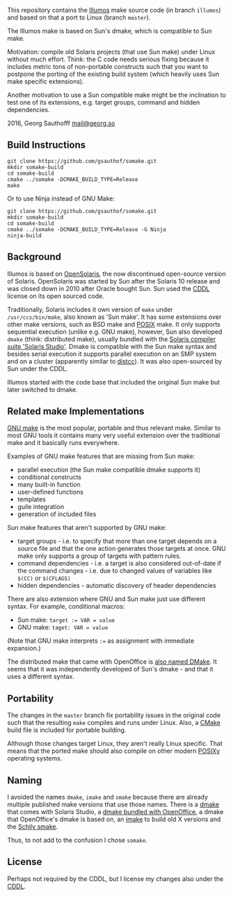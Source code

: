 This repository contains the [Illumos][illumos] make source code (in branch
`illumos`) and based on that a port to Linux (branch `master`).

The Illumos make is based on Sun's dmake, which is compatible to
Sun make.

Motivation: compile old Solaris projects (that use Sun make)
under Linux without much effort. Think: the C code needs serious
fixing because it includes metric tons of non-portable constructs
such that you want to postpone the porting of the existing build
system (which heavily uses Sun make specific extensions).

Another motivation to use a Sun compatible make might be the
inclination to test one of its extensions, e.g. target groups,
command and hidden dependencies.

2016, Georg Sauthofff <mail@georg.so>


## Build Instructions

    git clone https://github.com/gsauthof/somake.git
    mkdir somake-build
    cd somake-build
    cmake ../somake -DCMAKE_BUILD_TYPE=Release
    make

Or to use Ninja instead of GNU Make:

    git clone https://github.com/gsauthof/somake.git
    mkdir somake-build
    cd somake-build
    cmake ../somake -DCMAKE_BUILD_TYPE=Release -G Ninja
    ninja-build


## Background

Illumos is based on [OpenSolaris][osolaris], the now discontinued
open-source version of Solaris. OpenSolaris was started by Sun
after the Solaris 10 release and was closed down in 2010 after
Oracle bought Sun.  Sun used the [CDDL][cddl] license on its open
sourced code.

Traditionally, Solaris includes it own version of `make` under
`/usr/ccs/bin/make`, also known as 'Sun make'. It has some
extensions over other make versions, such as BSD make and
[POSIX][posix] make. It only supports sequential execution
(unlike e.g. GNU make), however, Sun also developed `dmake`
(think: distributed make), usually bundled with the [Solaris
compiler suite 'Solaris Studio'][solstudio]. Dmake is compatible
with the Sun make syntax and besides serial execution it supports
parallel execution on an SMP system and on a cluster (apparently
similar to [distcc][distcc]). It was also open-sourced by Sun
under the CDDL.

Illumos started with the code base that included the original Sun
make but later switched to dmake.


## Related make Implementations

[GNU make][gmake] is the most popular, portable and thus relevant
make. Similar to most GNU tools it contains many very useful
extension over the traditional make and it basically runs
everywhere.

Examples of GNU make features that are missing from Sun make:

- parallel execution (the Sun make compatible dmake supports it)
- conditional constructs
- many built-in function
- user-defined functions
- templates
- guile integration
- generation of included files

Sun make features that aren't supported by GNU make:

- target groups - i.e. to specify that more than one target
  depends on a source file and that the one action generates
  those targets at once. GNU make only supports a group of
  targets with pattern rules.
- command dependencies - i.e. a target is also considered
  out-of-date if the command changes - i.e. due to changed values
  of variables like `$(CC)` or `$(CFLAGS)`
- hidden dependencies - automatic discovery of header
  dependencies

There are also extension where GNU and Sun make just use
different syntax. For example, conditional macros:

- Sun make: `target := VAR = value`
- GNU make: `taget: VAR = value`

(Note that GNU make interprets `:=` as assignment with immediate
expansion.)

The distributed make that came with OpenOffice is [also named
DMake][oodmake]. It seems that it was independently developed of Sun's
dmake - and that it uses a different syntax.


## Portability

The changes in the `master` branch fix portability issues in the
original code such that the resulting `make` compiles and runs
under Linux. Also, a [CMake][cmake] build file is included for portable
building.

Although those changes target Linux, they aren't really Linux
specific. That means that the ported make should also compile on
other modern [POSIXy][posix] operating systems.


## Naming

I avoided the names `dmake`, `imake` and `smake` because there
are already multiple published make versions that use those
names. There is a [dmake][dmake] that comes with Solaris Studio, a [dmake
bundled with OpenOffice][oodmake], a dmake that OpenOffice's
dmake is based on, an [imake][imake] to build old X versions and
the [Schily smake][smake].

Thus, to not add to the confusion I chose `somake`.


## License

Perhaps not required by the CDDL, but I license my changes
also under the [CDDL][cddl].


[illumos]: https://en.wikipedia.org/wiki/Illumos
[osolaris]: https://en.wikipedia.org/wiki/OpenSolaris
[solaris]: https://en.wikipedia.org/wiki/Solaris_(operating_system)
[cddl]: https://en.wikipedia.org/wiki/Common_Development_and_Distribution_License
[distcc]: https://en.wikipedia.org/wiki/Distcc
[solstudio]: https://en.wikipedia.org/wiki/Oracle_Developer_Studio
[gmake]: https://www.gnu.org/software/make/
[oodmake]: https://www.openoffice.org/tools/dmake/
[cmake]: https://en.wikipedia.org/wiki/CMake
[posix]: https://en.wikipedia.org/wiki/POSIX#Mostly_POSIX-compliant
[smake]: https://sourceforge.net/projects/s-make/
[imake]: https://en.wikipedia.org/wiki/Imake
[dmake]: https://docs.oracle.com/cd/E24457_01/html/E25220/index.html

